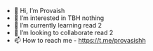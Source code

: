- 👋 Hi, I’m Provaish
- 👀 I’m interested in TBH nothing
- 🌱 I’m currently learning read 2
- 💞️ I’m looking to collaborate read 2
- 📫 How to reach me - https://t.me/provasishh

<!---
huntermirrorbot/huntermirrorbot is a ✨ special ✨ repository because its `README.md` (this file) appears on your GitHub profile.
You can click the Preview link to take a look at your changes.
--->
